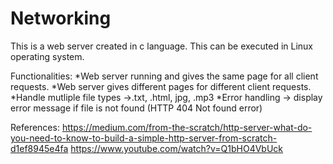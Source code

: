 # Networking
This is a web server created in c language.
This can be executed in Linux operating system.

Functionalities:
    *Web server running and gives the same page for all client requests.
    *Web server gives different pages for different client requests.
    *Handle mutliple file types ->.txt, .html, jpg, .mp3
    *Error handling -> display error message if file is not found (HTTP 404 Not found error)
    
References:
 https://medium.com/from-the-scratch/http-server-what-do-you-need-to-know-to-build-a-simple-http-server-from-scratch-d1ef8945e4fa
 https://www.youtube.com/watch?v=Q1bHO4VbUck
